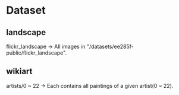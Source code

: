 # Dataset
## landscape
flickr_landscape -> All images in "/datasets/ee285f-public/flickr_landscape".
## wikiart
artists/0 ~ 22 -> Each contains all paintings of a given artist(0 ~ 22).
